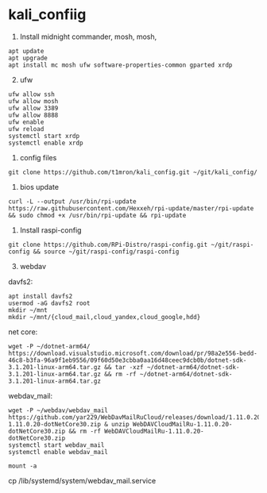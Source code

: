 # kali_confiig


1. Install midnight commander, mosh, mosh, 
```
apt update
apt upgrade
apt install mc mosh ufw software-properties-common gparted xrdp
```
2. ufw
```
ufw allow ssh
ufw allow mosh
ufw allow 3389
ufw allow 8888
ufw enable
ufw reload
systemctl start xrdp
systemctl enable xrdp
```
1. config files
```
git clone https://github.com/t1mron/kali_config.git ~/git/kali_config/
```
1. bios update
```
curl -L --output /usr/bin/rpi-update https://raw.githubusercontent.com/Hexxeh/rpi-update/master/rpi-update && sudo chmod +x /usr/bin/rpi-update && rpi-update
```
1. Install raspi-config
```
git clone https://github.com/RPi-Distro/raspi-config.git ~/git/raspi-config && source ~/git/raspi-config/raspi-config
```
3. webdav

davfs2:
```
apt install davfs2
usermod -aG davfs2 root
mkdir ~/mnt
mkdir ~/mnt/{cloud_mail,cloud_yandex,cloud_google,hdd}
```
net core:
```
wget -P ~/dotnet-arm64/ https://download.visualstudio.microsoft.com/download/pr/98a2e556-bedd-46c8-b3fa-96a9f1eb9556/09f60d50e3cbba0aa16d48ceec9dcb0b/dotnet-sdk-3.1.201-linux-arm64.tar.gz && tar -xzf ~/dotnet-arm64/dotnet-sdk-3.1.201-linux-arm64.tar.gz && rm -rf ~/dotnet-arm64/dotnet-sdk-3.1.201-linux-arm64.tar.gz
```
webdav_mail:
```
wget -P ~/webdav/webdav_mail https://github.com/yar229/WebDavMailRuCloud/releases/download/1.11.0.20/WebDAVCloudMailRu-1.11.0.20-dotNetCore30.zip & unzip WebDAVCloudMailRu-1.11.0.20-dotNetCore30.zip && rm -rf WebDAVCloudMailRu-1.11.0.20-dotNetCore30.zip
systemctl start webdav_mail
systemctl enable webdav_mail
```
```
mount -a
```
cp            /lib/systemd/system/webdav_mail.service






